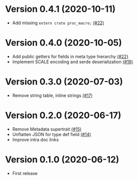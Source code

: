 # Version 0.4.1 (2020-10-11)

* Add missing `extern crate proc_macro;` [(#22)](https://github.com/paritytech/scale-info/pull/24)

# Version 0.4.0 (2020-10-05)

* Add public getters for fields in meta type hierarchy [(#22)](https://github.com/paritytech/scale-info/pull/22)
* Implement SCALE encoding and serde deserialization [(#19)](https://github.com/paritytech/scale-info/pull/19)

# Version 0.3.0 (2020-07-03)

* Remove string table, inline strings [(#17)](https://github.com/paritytech/scale-info/pull/17)

# Version 0.2.0 (2020-06-17)

* Remove Metadata supertrait [(#15)](https://github.com/paritytech/scale-info/pull/15)
* Unflatten JSON for type def field [(#14)](https://github.com/paritytech/scale-info/pull/14)
* Improve intra doc links

# Version 0.1.0 (2020-06-12)

* First release
